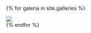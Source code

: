{% for galeria in site.galleries %}
    <div class="col-sm-6">
        <img src="{{ galeria.image }}">
    </div>
{% endfor %}
